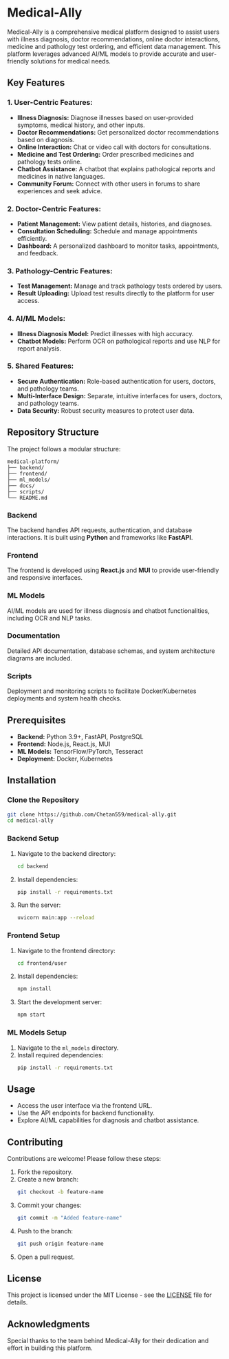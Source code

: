 # Medical-Ally

Medical-Ally is a comprehensive medical platform designed to assist users with illness diagnosis, doctor recommendations, online doctor interactions, medicine and pathology test ordering, and efficient data management. This platform leverages advanced AI/ML models to provide accurate and user-friendly solutions for medical needs.

## Key Features

### 1. User-Centric Features:

- **Illness Diagnosis:** Diagnose illnesses based on user-provided symptoms, medical history, and other inputs.
- **Doctor Recommendations:** Get personalized doctor recommendations based on diagnosis.
- **Online Interaction:** Chat or video call with doctors for consultations.
- **Medicine and Test Ordering:** Order prescribed medicines and pathology tests online.
- **Chatbot Assistance:** A chatbot that explains pathological reports and medicines in native languages.
- **Community Forum:** Connect with other users in forums to share experiences and seek advice.

### 2. Doctor-Centric Features:

- **Patient Management:** View patient details, histories, and diagnoses.
- **Consultation Scheduling:** Schedule and manage appointments efficiently.
- **Dashboard:** A personalized dashboard to monitor tasks, appointments, and feedback.

### 3. Pathology-Centric Features:

- **Test Management:** Manage and track pathology tests ordered by users.
- **Result Uploading:** Upload test results directly to the platform for user access.

### 4. AI/ML Models:

- **Illness Diagnosis Model:** Predict illnesses with high accuracy.
- **Chatbot Models:** Perform OCR on pathological reports and use NLP for report analysis.

### 5. Shared Features:

- **Secure Authentication:** Role-based authentication for users, doctors, and pathology teams.
- **Multi-Interface Design:** Separate, intuitive interfaces for users, doctors, and pathology teams.
- **Data Security:** Robust security measures to protect user data.

## Repository Structure

The project follows a modular structure:

```
medical-platform/
├── backend/
├── frontend/
├── ml_models/
├── docs/
├── scripts/
└── README.md
```

### Backend

The backend handles API requests, authentication, and database interactions. It is built using **Python** and frameworks like **FastAPI**.

### Frontend

The frontend is developed using **React.js** and **MUI** to provide user-friendly and responsive interfaces.

### ML Models

AI/ML models are used for illness diagnosis and chatbot functionalities, including OCR and NLP tasks.

### Documentation

Detailed API documentation, database schemas, and system architecture diagrams are included.

### Scripts

Deployment and monitoring scripts to facilitate Docker/Kubernetes deployments and system health checks.

## Prerequisites

- **Backend:** Python 3.9+, FastAPI, PostgreSQL
- **Frontend:** Node.js, React.js, MUI
- **ML Models:** TensorFlow/PyTorch, Tesseract
- **Deployment:** Docker, Kubernetes

## Installation

### Clone the Repository

```bash
git clone https://github.com/Chetan559/medical-ally.git
cd medical-ally
```

### Backend Setup

1. Navigate to the backend directory:
   ```bash
   cd backend
   ```
2. Install dependencies:
   ```bash
   pip install -r requirements.txt
   ```
3. Run the server:
   ```bash
   uvicorn main:app --reload
   ```

### Frontend Setup

1. Navigate to the frontend directory:
   ```bash
   cd frontend/user
   ```
2. Install dependencies:
   ```bash
   npm install
   ```
3. Start the development server:
   ```bash
   npm start
   ```

### ML Models Setup

1. Navigate to the `ml_models` directory.
2. Install required dependencies:
   ```bash
   pip install -r requirements.txt
   ```

## Usage

- Access the user interface via the frontend URL.
- Use the API endpoints for backend functionality.
- Explore AI/ML capabilities for diagnosis and chatbot assistance.

## Contributing

Contributions are welcome! Please follow these steps:

1. Fork the repository.
2. Create a new branch:
   ```bash
   git checkout -b feature-name
   ```
3. Commit your changes:
   ```bash
   git commit -m "Added feature-name"
   ```
4. Push to the branch:
   ```bash
   git push origin feature-name
   ```
5. Open a pull request.

## License

This project is licensed under the MIT License - see the [LICENSE](LICENSE) file for details.

## Acknowledgments

Special thanks to the team behind Medical-Ally for their dedication and effort in building this platform.
